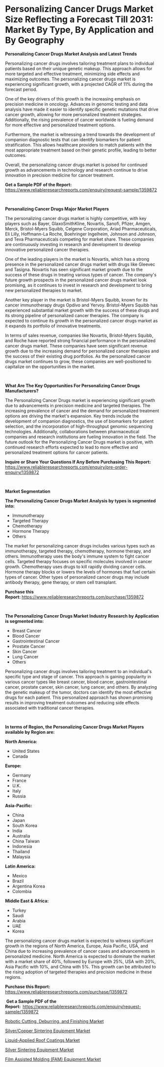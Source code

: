 <p><h1>Personalizing Cancer Drugs Market Size Reflecting a Forecast Till 2031: Market By Type, By Application and By Geography</h1></p><p><strong>Personalizing Cancer Drugs Market Analysis and Latest Trends</strong></p>
<p><p>Personalizing cancer drugs involves tailoring treatment plans to individual patients based on their unique genetic makeup. This approach allows for more targeted and effective treatment, minimizing side effects and maximizing outcomes. The personalizing cancer drugs market is experiencing significant growth, with a projected CAGR of 11% during the forecast period.</p><p>One of the key drivers of this growth is the increasing emphasis on precision medicine in oncology. Advances in genomic testing and data analysis have made it easier to identify specific genetic mutations that drive cancer growth, allowing for more personalized treatment strategies. Additionally, the rising prevalence of cancer worldwide is fueling demand for more effective and personalized treatment options.</p><p>Furthermore, the market is witnessing a trend towards the development of companion diagnostic tests that can identify biomarkers for patient stratification. This allows healthcare providers to match patients with the most appropriate treatment based on their genetic profile, leading to better outcomes.</p><p>Overall, the personalizing cancer drugs market is poised for continued growth as advancements in technology and research continue to drive innovation in precision medicine for cancer treatment.</p></p>
<p><strong>Get a Sample PDF of the Report:&nbsp;</strong> <a href="https://www.reliableresearchreports.com/enquiry/request-sample/1359872">https://www.reliableresearchreports.com/enquiry/request-sample/1359872</a></p>
<p>&nbsp;</p>
<p><strong>Personalizing Cancer Drugs Major Market Players</strong></p>
<p><p>The personalizing cancer drugs market is highly competitive, with key players such as Bayer, GlaxoSmithKline, Novartis, Sanofi, Pfizer, Amgen, Merck, Bristol-Myers Squibb, Celgene Corporation, Ariad Pharmaceuticals, Eli Lilly, Hoffmann-La Roche, Boehringer Ingelheim, Johnson and Johnson, and Teva Pharmaceuticals competing for market share. These companies are continuously investing in research and development to develop innovative personalized cancer therapies.</p><p>One of the leading players in the market is Novartis, which has a strong presence in the personalized cancer drugs market with drugs like Gleevec and Tasigna. Novartis has seen significant market growth due to the success of these drugs in treating various types of cancer. The company's future growth prospects in the personalized cancer drugs market look promising, as it continues to invest in research and development to bring new personalized therapies to market.</p><p>Another key player in the market is Bristol-Myers Squibb, known for its cancer immunotherapy drugs Opdivo and Yervoy. Bristol-Myers Squibb has experienced substantial market growth with the success of these drugs and its strong pipeline of personalized cancer therapies. The company is expected to continue its growth in the personalized cancer drugs market as it expands its portfolio of innovative treatments.</p><p>In terms of sales revenue, companies like Novartis, Bristol-Myers Squibb, and Roche have reported strong financial performance in the personalized cancer drugs market. These companies have seen significant revenue growth due to the increasing demand for personalized cancer therapies and the success of their existing drug portfolios. As the personalized cancer drugs market continues to grow, these companies are well-positioned to capitalize on the opportunities in the market.</p></p>
<p>&nbsp;</p>
<p><strong>What Are The Key Opportunities For Personalizing Cancer Drugs Manufacturers?</strong></p>
<p><p>The Personalizing Cancer Drugs market is experiencing significant growth due to advancements in precision medicine and targeted therapies. The increasing prevalence of cancer and the demand for personalized treatment options are driving the market's expansion. Key trends include the development of companion diagnostics, the use of biomarkers for patient selection, and the incorporation of high-throughput genomic sequencing technologies. Additionally, collaborations between pharmaceutical companies and research institutions are fueling innovation in the field. The future outlook for the Personalizing Cancer Drugs market is positive, with continued research efforts expected to lead to more effective and personalized treatment options for cancer patients.</p></p>
<p><strong>Inquire or Share Your Questions If Any Before Purchasing This Report:</strong> <a href="https://www.reliableresearchreports.com/enquiry/pre-order-enquiry/1359872">https://www.reliableresearchreports.com/enquiry/pre-order-enquiry/1359872</a></p>
<p>&nbsp;</p>
<p><strong>Market Segmentation</strong></p>
<p><strong>The Personalizing Cancer Drugs Market Analysis by types is segmented into:</strong></p>
<p><ul><li>Immunotherapy</li><li>Targeted Therapy</li><li>Chemotherapy</li><li>Hormone Therapy</li><li>Others</li></ul></p>
<p><p>The market for personalizing cancer drugs includes various types such as immunotherapy, targeted therapy, chemotherapy, hormone therapy, and others. Immunotherapy uses the body's immune system to fight cancer cells. Targeted therapy focuses on specific molecules involved in cancer growth. Chemotherapy uses drugs to kill rapidly dividing cancer cells. Hormone therapy blocks or lowers the levels of hormones that fuel certain types of cancer. Other types of personalized cancer drugs may include antibody therapy, gene therapy, or stem cell transplant.</p></p>
<p><strong>Purchase this Report:&nbsp;</strong><a href="https://www.reliableresearchreports.com/purchase/1359872">https://www.reliableresearchreports.com/purchase/1359872</a></p>
<p>&nbsp;</p>
<p><strong>The Personalizing Cancer Drugs Market Industry Research by Application is segmented into:</strong></p>
<p><ul><li>Breast Cancer</li><li>Blood Cancer</li><li>Gastrointestinal Cancer</li><li>Prostate Cancer</li><li>Skin Cancer</li><li>Lung Cancer</li><li>Others</li></ul></p>
<p><p>Personalizing cancer drugs involves tailoring treatment to an individual's specific type and stage of cancer. This approach is gaining popularity in various cancer types like breast cancer, blood cancer, gastrointestinal cancer, prostate cancer, skin cancer, lung cancer, and others. By analyzing the genetic makeup of the tumor, doctors can identify the most effective drugs for each patient. This personalized approach has shown promising results in improving treatment outcomes and reducing side effects associated with traditional cancer therapies.</p></p>
<p>&nbsp;</p>
<p><strong>In terms of Region, the Personalizing Cancer Drugs Market Players available by Region are:</strong></p>
<p>
    <p> <strong> North America: </strong>
        <ul>
            <li>United States</li>
            <li>Canada</li>
        </ul>
        </p> 
    <p> <strong> Europe: </strong>
        <ul>
            <li>Germany</li>
            <li>France</li>
            <li>U.K.</li>
            <li>Italy</li>
            <li>Russia</li>
        </ul>
        </p> 
    <p> <strong> Asia-Pacific: </strong>
        <ul>
            <li>China</li>
            <li>Japan</li>
            <li>South Korea</li>
            <li>India</li>
            <li>Australia</li>
            <li>China Taiwan</li>
            <li>Indonesia</li>
            <li>Thailand</li>
            <li>Malaysia</li>
        </ul>
        </p> 
    <p> <strong> Latin America: </strong>
        <ul>
            <li>Mexico</li>
            <li>Brazil</li>
            <li>Argentina Korea</li>
            <li>Colombia</li>
        </ul>
        </p> 
    <p> <strong> Middle East & Africa: </strong>
        <ul>
            <li>Turkey</li>
            <li>Saudi</li>
            <li>Arabia</li>
            <li>UAE</li>
            <li>Korea</li>
        </ul>
    </p>
    </p>
<p><p>The personalizing cancer drugs market is expected to witness significant growth in the regions of North America, Europe, Asia Pacific, USA, and China due to increasing prevalence of cancer cases and advancements in personalized medicine. North America is expected to dominate the market with a market share of 40%, followed by Europe with 25%, USA with 20%, Asia Pacific with 10%, and China with 5%. This growth can be attributed to the rising adoption of targeted therapies and precision medicine in these regions.</p></p>
<p><strong>Purchase this Report: </strong><a href="https://www.reliableresearchreports.com/purchase/1359872">https://www.reliableresearchreports.com/purchase/1359872</a></p>
<p>&nbsp;<strong>Get a Sample PDF of the Report:&nbsp;&nbsp;</strong><a href="https://www.reliableresearchreports.com/enquiry/request-sample/1359872">https://www.reliableresearchreports.com/enquiry/request-sample/1359872</a></p>
<p><strong></strong></p>
<p><p><a href="https://medium.com/@ruthmorales25/robotic-cutting-deburring-and-finishing-market-share-evolution-and-market-growth-trends-2024-d2797d81f1fe">Robotic Cutting, Deburring, and Finishing Market</a></p><p><a href="https://medium.com/@anamariaagolli86/decoding-silver-copper-sintering-equipment-market-metrics-market-share-trends-and-growth-190ef9be7fd5">Silver/Copper Sintering Equipment Market</a></p><p><a href="https://github.com/moyahfrancoestellec51j635wcx/Market-Research-Report-List-1/blob/main/liquid-applied-roof-coatings-market.md">Liquid-Applied Roof Coatings Market</a></p><p><a href="https://medium.com/@anamariaagolli86/silver-sintering-equipment-market-the-key-to-successful-business-strategy-forecast-till-2031-c68f8087dd84">Silver Sintering Equipment Market</a></p><p><a href="https://medium.com/@anamariaagolli86/film-assisted-molding-fam-equipment-market-size-cagr-trends-2024-2030-fc07e8d0b90d">Film Assisted Molding (FAM) Equipment Market</a></p></p>